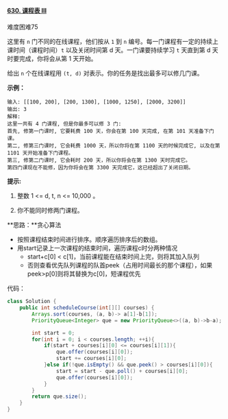#### [630. 课程表 III](https://leetcode-cn.com/problems/course-schedule-iii/)

难度困难75

这里有 `n` 门不同的在线课程，他们按从 `1` 到 `n` 编号。每一门课程有一定的持续上课时间（课程时间）`t` 以及关闭时间第 d 天。一门课要持续学习 `t` 天直到第 d 天时要完成，你将会从第 1 天开始。

给出 `n` 个在线课程用 `(t, d)` 对表示。你的任务是找出最多可以修几门课。

 

**示例：**

```
输入: [[100, 200], [200, 1300], [1000, 1250], [2000, 3200]]
输出: 3
解释: 
这里一共有 4 门课程, 但是你最多可以修 3 门:
首先, 修第一门课时, 它要耗费 100 天，你会在第 100 天完成, 在第 101 天准备下门课。
第二, 修第三门课时, 它会耗费 1000 天，所以你将在第 1100 天的时候完成它, 以及在第 1101 天开始准备下门课程。
第三, 修第二门课时, 它会耗时 200 天，所以你将会在第 1300 天时完成它。
第四门课现在不能修，因为你将会在第 3300 天完成它，这已经超出了关闭日期。
```

 

**提示:**

1. 整数 1 <= d, t, n <= 10,000 。

2. 你不能同时修两门课程。

   

**思路：**贪心算法

- 按照课程结束时间进行排序。顺序遍历排序后的数组。
- 用start记录上一次课程的结束时间，遍历课程c时分两种情况
  - start+c[0] < c[1]，当前课程能在结束时间上完，则将其加入队列
  - 否则查看优先队列课程的队首peek（占用时间最长的那个课程），如果 peek>p[0]则将其替换为c[0]，短课程优先

代码：

```java
class Solution {
    public int scheduleCourse(int[][] courses) {
        Arrays.sort(courses, (a, b)-> a[1]-b[1]);
        PriorityQueue<Integer> que = new PriorityQueue<>((a, b)->b-a);

        int start = 0;
        for(int i = 0; i < courses.length; ++i){
            if(start + courses[i][0] <= courses[i][1]){
                que.offer(courses[i][0]);
                start += courses[i][0];
            }else if(!que.isEmpty() && que.peek() > courses[i][0]){
                start = start - que.poll() + courses[i][0];
                que.offer(courses[i][0]);
            }
        }
        return que.size();
    }
}
```

